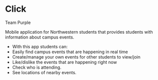 # Click
Team Purple

Mobile application for Northwestern students that provides students with information about campus events.

- With this app students can:
- Easily find campus events that are happening in real time 
- Create/manage your own events for other students to view/join
- Like/dislike the events that are happening right now
- Check who is attending.
- See locations of nearby events.
